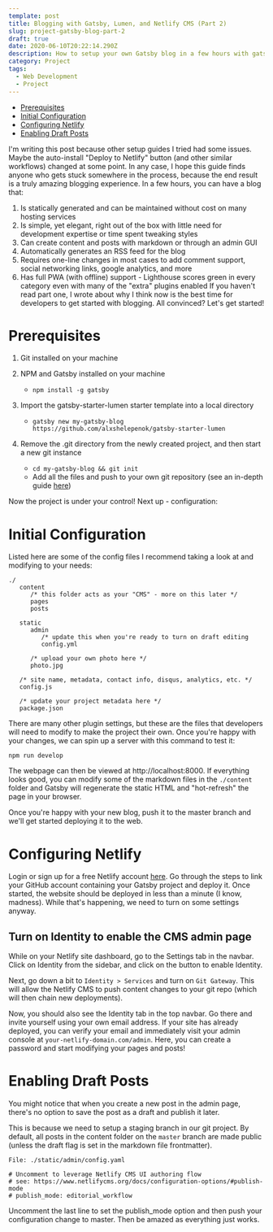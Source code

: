 ```yaml
---
template: post
title: Blogging with Gatsby, Lumen, and Netlify CMS (Part 2)
slug: project-gatsby-blog-part-2
draft: true
date: 2020-06-10T20:22:14.290Z
description: How to setup your own Gatsby blog in a few hours with gatsby-starter-lumen
category: Project
tags:
  - Web Development
  - Project
---
```

* [Prerequisites](#prerequisites)
* [Initial Configuration](#initial-configuration)
* [Configuring Netlify](#configuring-netlify)
* [Enabling Draft Posts](#enabling-draft-posts)

I'm writing this post because other setup guides I tried had some issues. Maybe the auto-install "Deploy to Netlify" button (and other similar workflows) changed at some point. In any case, I hope this guide finds anyone who gets stuck somewhere in the process, because the end result is a truly amazing blogging experience. In a few hours, you can have a blog that:

1. Is statically generated and can be maintained without cost on many hosting services
2. Is simple, yet elegant, right out of the box with little need for development expertise or time spent tweaking styles
3. Can create content and posts with markdown or through an admin GUI
4. Automatically generates an RSS feed for the blog
5. Requires one-line changes in most cases to add comment support, social networking links, google analytics, and more
6. Has full PWA (with offline) support - Lighthouse scores green in every category even with many of the "extra" plugins enabled
If you haven't read part one, I wrote about why I think now is the best time for developers to get started with blogging. All convinced? Let's get started!

# Prerequisites
1. Git installed on your machine

2. NPM and Gatsby installed on your machine
   * `npm install -g gatsby`

3. Import the gatsby-starter-lumen starter template into a local directory
   * `gatsby new my-gatsby-blog 
https://github.com/alxshelepenok/gatsby-starter-lumen`

4. Remove the .git directory from the newly created project, and then start a new git instance
   * `cd my-gatsby-blog && git init`
   * Add all the files and push to your own git repository (see an in-depth guide [here](https://kbroman.org/github_tutorial/pages/init.html))


Now the project is under your control! Next up - configuration:

# Initial Configuration
Listed here are some of the config files I recommend taking a look at and modifying to your needs:

```
./
   content
      /* this folder acts as your "CMS" - more on this later */
      pages
      posts

   static
      admin
         /* update this when you're ready to turn on draft editing
         config.yml

      /* upload your own photo here */
      photo.jpg

   /* site name, metadata, contact info, disqus, analytics, etc. */
   config.js

   /* update your project metadata here */
   package.json
```

There are many other plugin settings, but these are the files that developers will need to modify to make the project their own.
Once you're happy with your changes, we can spin up a server with this command to test it:

`npm run develop`

The webpage can then be viewed at http://localhost:8000. If everything looks good, you can modify some of the markdown files in the `./content` folder and Gatsby will regenerate the static HTML and "hot-refresh" the page in your browser.

Once you're happy with your new blog, push it to the master branch and we'll get started deploying it to the web.

# Configuring Netlify
Login or sign up for a free Netlify account [here](https://www.netlify.com/). Go through the steps to link your GitHub account containing your Gatsby project and deploy it. Once started, the website should be deployed in less than a minute (I know, madness). While that's happening, we need to turn on some settings anyway.

## Turn on Identity to enable the CMS admin page

While on your Netlify site dashboard, go to the Settings tab in the navbar. Click on Identity from the sidebar, and click on the button to enable Identity.

Next, go down a bit to `Identity > Services` and turn on `Git Gateway`. This will allow the Netlify CMS to push content changes to your git repo (which will then chain new deployments).

Now, you should also see the Identity tab in the top navbar. Go there and invite yourself using your own email address. If your site has already deployed, you can verify your email and immediately visit your admin console at `your-netlify-domain.com/admin`. Here, you can create a password and start modifying your pages and posts!

# Enabling Draft Posts

You might notice that when you create a new post in the admin page, there's no option to save the post as a draft and publish it later. 

This is because we need to setup a staging branch in our git project. By default, all posts in the content folder on the `master` branch are made public (unless the draft flag is set in the markdown file frontmatter).

```
File: ./static/admin/config.yaml

# Uncomment to leverage Netlify CMS UI authoring flow
# see: https://www.netlifycms.org/docs/configuration-options/#publish-mode
# publish_mode: editorial_workflow
```

Uncomment the last line to set the publish_mode option and then push your configuration change to master. Then be amazed as everything just works.
